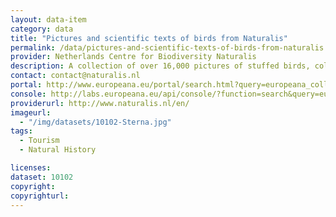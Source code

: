 ```yaml
---
layout: data-item
category: data
title: "Pictures and scientific texts of birds from Naturalis"
permalink: /data/pictures-and-scientific-texts-of-birds-from-naturalis
provider: Netherlands Centre for Biodiversity Naturalis
description: A collection of over 16,000 pictures of stuffed birds, colourful drawings of birds and scientific texts about birds.
contact: contact@naturalis.nl
portal: http://www.europeana.eu/portal/search.html?query=europeana_collectionName%3A10102*&rows=24
console: http://labs.europeana.eu/api/console/?function=search&query=europeana_collectionName%3A10102*&rows=24
providerurl: http://www.naturalis.nl/en/
imageurl:
  - "/img/datasets/10102-Sterna.jpg"
tags:
  - Tourism
  - Natural History

licenses:
dataset: 10102
copyright: 
copyrighturl: 
---
```

